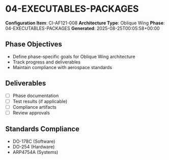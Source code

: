 # 04-EXECUTABLES-PACKAGES

**Configuration Item**: CI-AF121-008
**Architecture Type**: Oblique Wing
**Phase**: 04-EXECUTABLES-PACKAGES
**Generated**: 2025-08-25T00:05:58+00:00

## Phase Objectives
- Define phase-specific goals for Oblique Wing architecture
- Track progress and deliverables
- Maintain compliance with aerospace standards

## Deliverables
- [ ] Phase documentation
- [ ] Test results (if applicable)
- [ ] Compliance artifacts
- [ ] Review approvals

## Standards Compliance
- DO-178C (Software)
- DO-254 (Hardware)
- ARP4754A (Systems)
